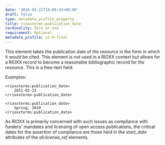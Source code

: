 ```yaml
---
date: '2016-03-21T10:00:43+00:00'
draft: false
type: metadata_profile_property
title: rioxxterms:publication_date
cardinality: Zero or one
requirement: Optional
metadata_profile: v2-0-final
---
```

This element takes the publication date of *the resource* in the form in which it would be cited. This element is not used in a RIOXX context but allows for a RIOXX record to become a reasonable bibliographic record for *the resource*. This is a free-text field.

Examples:

    <rioxxterms:publication_date>
        2011-02-23
    </rioxxterms:publication_date>
    
    <rioxxterms:publication_date>
        Spring, 2010
    </rioxxterms:publication_date>


As RIOXX is primarily concerned with such issues as compliance with funders' mandates and licensing of open access publications, the critical dates for the assertion of compliance are those held in the *start_date* attributes of the *ali:license_ref* elements.
